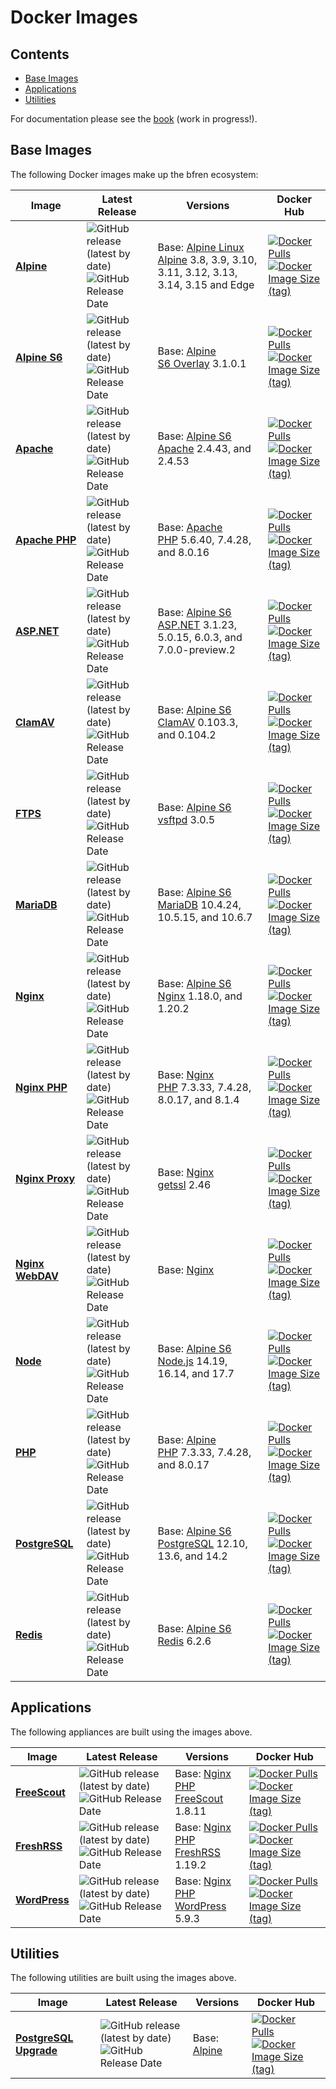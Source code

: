 # Docker Images

## Contents

- [Base Images](#base-images)
- [Applications](#applications)
- [Utilities](#utilities)

For documentation please see the [book](https://docs.bfren.dev/docker/) (work in progress!).

## Base Images

The following Docker images make up the bfren ecosystem:

| Image                                                             | Latest Release                                                                                                                                                                                                                  | Versions                                                                                                                                                        | Docker Hub                                                                                                                                                                                                                                                                                      |
|------------------------------------------------------------------ | ------------------------------------------------------------------------------------------------------------------------------------------------------------------------------------------------------------------------------- | --------------------------------------------------------------------------------------------------------------------------------------------------------------- | ----------------------------------------------------------------------------------------------------------------------------------------------------------------------------------------------------------------------------------------------------------------------------------------------- |
| [**Alpine**](https://github.com/bfren/docker-alpine)              | ![GitHub release (latest by date)](https://img.shields.io/github/v/release/bfren/docker-alpine?label=version)<br/>![GitHub Release Date](https://img.shields.io/github/release-date/bfren/docker-alpine?label=date)             | Base: [Alpine Linux](https://github.com/alpinelinux/docker-alpine)<br/>[Alpine](https://alpinelinux.org/) 3.8, 3.9, 3.10, 3.11, 3.12, 3.13, 3.14, 3.15 and Edge | [![Docker Pulls](https://img.shields.io/docker/pulls/bfren/alpine?label=pulls)](https://hub.docker.com/r/bfren/alpine)<br/>[![Docker Image Size (tag)](https://img.shields.io/docker/image-size/bfren/alpine/latest?label=size)](https://hub.docker.com/r/bfren/alpine)                         |
| [**Alpine S6**](https://github.com/bfren/docker-alpine-s6)        | ![GitHub release (latest by date)](https://img.shields.io/github/v/release/bfren/docker-alpine-s6?label=version)<br/>![GitHub Release Date](https://img.shields.io/github/release-date/bfren/docker-alpine-s6?label=date)       | Base: [Alpine](https://github.com/bfren/docker-alpine)<br/>[S6 Overlay](https://github.com/just-containers/s6-overlay) 3.1.0.1                                  | [![Docker Pulls](https://img.shields.io/docker/pulls/bfren/alpine-s6?label=pulls)](https://hub.docker.com/r/bfren/alpine-s6)<br/>[![Docker Image Size (tag)](https://img.shields.io/docker/image-size/bfren/alpine-s6/latest?label=size)](https://hub.docker.com/r/bfren/alpine-s6)             |
| [**Apache**](https://github.com/bfren/docker-apache)              | ![GitHub release (latest by date)](https://img.shields.io/github/v/release/bfren/docker-apache?label=version)<br/>![GitHub Release Date](https://img.shields.io/github/release-date/bfren/docker-apache?label=date)             | Base: [Alpine S6](https://github.com/bfren/docker-alpine-s6)<br/>[Apache](https://httpd.apache.org/) 2.4.43, and 2.4.53                                         | [![Docker Pulls](https://img.shields.io/docker/pulls/bfren/apache?label=pulls)](https://hub.docker.com/r/bfren/apache)<br/>[![Docker Image Size (tag)](https://img.shields.io/docker/image-size/bfren/apache/latest?label=size)](https://hub.docker.com/r/bfren/apache)                         |
| [**Apache PHP**](https://github.com/bfren/docker-apache-php)      | ![GitHub release (latest by date)](https://img.shields.io/github/v/release/bfren/docker-apache-php?label=version)<br/>![GitHub Release Date](https://img.shields.io/github/release-date/bfren/docker-apache-php?label=date)     | Base: [Apache](https://github.com/bfren/docker-apache)<br/>[PHP](https://php.net) 5.6.40, 7.4.28, and 8.0.16                                                    | [![Docker Pulls](https://img.shields.io/docker/pulls/bfren/apache-php?label=pulls)](https://hub.docker.com/r/bfren/apache-php)<br/>[![Docker Image Size (tag)](https://img.shields.io/docker/image-size/bfren/apache-php/php8.0?label=size)](https://hub.docker.com/r/bfren/apache-php)         |
| [**ASP.NET**](https://github.com/bfren/docker-aspnet)             | ![GitHub release (latest by date)](https://img.shields.io/github/v/release/bfren/docker-aspnet?label=version)<br/>![GitHub Release Date](https://img.shields.io/github/release-date/bfren/docker-aspnet?label=date)             | Base: [Alpine S6](https://github.com/bfren/docker-alpine-s6)<br/>[ASP.NET](https://dotnet.microsoft.com/apps/aspnet) 3.1.23, 5.0.15, 6.0.3, and 7.0.0-preview.2 | [![Docker Pulls](https://img.shields.io/docker/pulls/bfren/aspnet?label=pulls)](https://hub.docker.com/r/bfren/aspnet)<br/>[![Docker Image Size (tag)](https://img.shields.io/docker/image-size/bfren/aspnet/net6.0?label=size)](https://hub.docker.com/r/bfren/aspnet)                         |
| [**ClamAV**](https://github.com/bfren/docker-clamav)              | ![GitHub release (latest by date)](https://img.shields.io/github/v/release/bfren/docker-clamav?label=version)<br/>![GitHub Release Date](https://img.shields.io/github/release-date/bfren/docker-clamav?label=date)             | Base: [Alpine S6](https://github.com/bfren/docker-alpine-s6)<br/>[ClamAV](https://www.clamav.net) 0.103.3, and 0.104.2                                          | [![Docker Pulls](https://img.shields.io/docker/pulls/bfren/clamav?label=pulls)](https://hub.docker.com/r/bfren/clamav)<br/>[![Docker Image Size (tag)](https://img.shields.io/docker/image-size/bfren/clamav/latest?label=size)](https://hub.docker.com/r/bfren/clamav)                         |
| [**FTPS**](https://github.com/bfren/docker-ftps)                  | ![GitHub release (latest by date)](https://img.shields.io/github/v/release/bfren/docker-ftps?label=version)<br/>![GitHub Release Date](https://img.shields.io/github/release-date/bfren/docker-ftps?label=date)                 | Base: [Alpine S6](https://github.com/bfren/docker-alpine-s6)<br/>[vsftpd](https://security.appspot.com/vsftpd.html) 3.0.5                                       | [![Docker Pulls](https://img.shields.io/docker/pulls/bfren/ftps?label=pulls)](https://hub.docker.com/r/bfren/ftps)<br/>[![Docker Image Size (tag)](https://img.shields.io/docker/image-size/bfren/ftps/latest?label=size)](https://hub.docker.com/r/bfren/ftps)                                 |
| [**MariaDB**](https://github.com/bfren/docker-mariadb)            | ![GitHub release (latest by date)](https://img.shields.io/github/v/release/bfren/docker-mariadb?label=version)<br/>![GitHub Release Date](https://img.shields.io/github/release-date/bfren/docker-mariadb?label=date)           | Base: [Alpine S6](https://github.com/bfren/docker-alpine-s6)<br/>[MariaDB](https://mariadb.org) 10.4.24, 10.5.15, and 10.6.7                                    | [![Docker Pulls](https://img.shields.io/docker/pulls/bfren/mariadb?label=pulls)](https://hub.docker.com/r/bfren/mariadb)<br/>[![Docker Image Size (tag)](https://img.shields.io/docker/image-size/bfren/mariadb/mariadb10.6?label=size)](https://hub.docker.com/r/bfren/mariadb)                |
| [**Nginx**](https://github.com/bfren/docker-nginx)                | ![GitHub release (latest by date)](https://img.shields.io/github/v/release/bfren/docker-nginx?label=version)<br/>![GitHub Release Date](https://img.shields.io/github/release-date/bfren/docker-nginx?label=date)               | Base: [Alpine S6](https://github.com/bfren/docker-alpine-s6)<br/>[Nginx](https://nginx.org/en/) 1.18.0, and 1.20.2                                              | [![Docker Pulls](https://img.shields.io/docker/pulls/bfren/nginx?label=pulls)](https://hub.docker.com/r/bfren/nginx)<br/>[![Docker Image Size (tag)](https://img.shields.io/docker/image-size/bfren/nginx/latest?label=size)](https://hub.docker.com/r/bfren/nginx)                             |
| [**Nginx PHP**](https://github.com/bfren/docker-nginx-php)        | ![GitHub release (latest by date)](https://img.shields.io/github/v/release/bfren/docker-nginx-php?label=version)<br/>![GitHub Release Date](https://img.shields.io/github/release-date/bfren/docker-nginx-php?label=date)       | Base: [Nginx](https://github.com/bfren/docker-nginx)<br/>[PHP](https://php.net) 7.3.33, 7.4.28, 8.0.17, and 8.1.4                                               | [![Docker Pulls](https://img.shields.io/docker/pulls/bfren/nginx-php?label=pulls)](https://hub.docker.com/r/bfren/nginx-php)<br/>[![Docker Image Size (tag)](https://img.shields.io/docker/image-size/bfren/nginx-php/php8.0?label=size)](https://hub.docker.com/r/bfren/nginx-php)             |
| [**Nginx Proxy**](https://github.com/bfren/docker-nginx-proxy)    | ![GitHub release (latest by date)](https://img.shields.io/github/v/release/bfren/docker-nginx-proxy?label=version)<br/>![GitHub Release Date](https://img.shields.io/github/release-date/bfren/docker-nginx-proxy?label=date)   | Base: [Nginx](https://github.com/bfren/docker-nginx)<br/>[getssl](https://github.com/srvrco/getssl) 2.46                                                        | [![Docker Pulls](https://img.shields.io/docker/pulls/bfren/nginx-proxy?label=pulls)](https://hub.docker.com/r/bfren/nginx-proxy)<br/>[![Docker Image Size (tag)](https://img.shields.io/docker/image-size/bfren/nginx-proxy/latest?label=size)](https://hub.docker.com/r/bfren/nginx-proxy)     |
| [**Nginx WebDAV**](https://github.com/bfren/docker-nginx-webdav)  | ![GitHub release (latest by date)](https://img.shields.io/github/v/release/bfren/docker-nginx-webdav?label=version)<br/>![GitHub Release Date](https://img.shields.io/github/release-date/bfren/docker-nginx-webdav?label=date) | Base: [Nginx](https://github.com/bfren/docker-webdav)                                                                                                           | [![Docker Pulls](https://img.shields.io/docker/pulls/bfren/nginx-webdav?label=pulls)](https://hub.docker.com/r/bfren/nginx-webdav)<br/>[![Docker Image Size (tag)](https://img.shields.io/docker/image-size/bfren/nginx-webdav/latest?label=size)](https://hub.docker.com/r/bfren/nginx-webdav) |
| [**Node**](https://github.com/bfren/docker-node)                  | ![GitHub release (latest by date)](https://img.shields.io/github/v/release/bfren/docker-node?label=version)<br/>![GitHub Release Date](https://img.shields.io/github/release-date/bfren/docker-node?label=date)                 | Base: [Alpine S6](https://github.com/bfren/docker-alpine-s6)<br/>[Node.js](https://nodejs.org) 14.19, 16.14, and 17.7                                           | [![Docker Pulls](https://img.shields.io/docker/pulls/bfren/node?label=pulls)](https://hub.docker.com/r/bfren/node)<br/>[![Docker Image Size (tag)](https://img.shields.io/docker/image-size/bfren/node/node17?label=size)](https://hub.docker.com/r/bfren/node)                                 |
| [**PHP**](https://github.com/bfren/docker-php)                    | ![GitHub release (latest by date)](https://img.shields.io/github/v/release/bfren/docker-php?label=version)<br/>![GitHub Release Date](https://img.shields.io/github/release-date/bfren/docker-php?label=date)                   | Base: [Alpine](https://github.com/bfren/docker-alpine)<br/>[PHP](https://php.net) 7.3.33, 7.4.28, and 8.0.17                                                    | [![Docker Pulls](https://img.shields.io/docker/pulls/bfren/php?label=pulls)](https://hub.docker.com/r/bfren/php)<br/>[![Docker Image Size (tag)](https://img.shields.io/docker/image-size/bfren/php/php8.0?label=size)](https://hub.docker.com/r/bfren/php)                                     |
| [**PostgreSQL**](https://github.com/bfren/docker-postgresql)      | ![GitHub release (latest by date)](https://img.shields.io/github/v/release/bfren/docker-postgresql?label=version)<br/>![GitHub Release Date](https://img.shields.io/github/release-date/bfren/docker-postgresql?label=date)     | Base: [Alpine S6](https://github.com/bfren/docker-postgresql)<br/>[PostgreSQL](https://postgresql.org) 12.10, 13.6, and 14.2                                    | [![Docker Pulls](https://img.shields.io/docker/pulls/bfren/postgresql?label=pulls)](https://hub.docker.com/r/bfren/postgresql)<br/>[![Docker Image Size (tag)](https://img.shields.io/docker/image-size/bfren/postgresql/postgresql14?label=size)](https://hub.docker.com/r/bfren/postgresql)   |
| [**Redis**](https://github.com/bfren/docker-redis)                | ![GitHub release (latest by date)](https://img.shields.io/github/v/release/bfren/docker-redis?label=version)<br/>![GitHub Release Date](https://img.shields.io/github/release-date/bfren/docker-redis?label=date)               | Base: [Alpine S6](https://github.com/bfren/docker-alpine-s6)<br/>[Redis](https://redis.io/) 6.2.6                                                               | [![Docker Pulls](https://img.shields.io/docker/pulls/bfren/redis?label=pulls)](https://hub.docker.com/r/bfren/redis)<br/>[![Docker Image Size (tag)](https://img.shields.io/docker/image-size/bfren/redis/latest?label=size)](https://hub.docker.com/r/bfren/redis)                             |

## Applications

The following appliances are built using the images above.

| Image                                                        | Latest Release                                                                                                                                                                                                            | Versions                                                                                                   | Docker Hub                                                                                                                                                                                                                                                                          |
|------------------------------------------------------------- | ------------------------------------------------------------------------------------------------------------------------------------------------------------------------------------------------------------------------- | ---------------------------------------------------------------------------------------------------------- | ----------------------------------------------------------------------------------------------------------------------------------------------------------------------------------------------------------------------------------------------------------------------------------- |
| [**FreeScout**](https://github.com/bfren/docker-freescout)   | ![GitHub release (latest by date)](https://img.shields.io/github/v/release/bfren/docker-freescout?label=version)<br/>![GitHub Release Date](https://img.shields.io/github/release-date/bfren/docker-freescout?label=date) | Base: [Nginx PHP](https://github.com/bfren/docker-nginx-php)<br/>[FreeScout](https://freescout.net) 1.8.11 | [![Docker Pulls](https://img.shields.io/docker/pulls/bfren/freescout?label=pulls)](https://hub.docker.com/r/bfren/freescout)<br/>[![Docker Image Size (tag)](https://img.shields.io/docker/image-size/bfren/freescout/latest?label=size)](https://hub.docker.com/r/bfren/freescout) |
| [**FreshRSS**](https://github.com/bfren/docker-freshrss)     | ![GitHub release (latest by date)](https://img.shields.io/github/v/release/bfren/docker-freshrss?label=version)<br/>![GitHub Release Date](https://img.shields.io/github/release-date/bfren/docker-freshrss?label=date)   | Base: [Nginx PHP](https://github.com/bfren/docker-nginx-php)<br/>[FreshRSS](https://freshrss.org/) 1.19.2  | [![Docker Pulls](https://img.shields.io/docker/pulls/bfren/freshrss?label=pulls)](https://hub.docker.com/r/bfren/freshrss)<br/>[![Docker Image Size (tag)](https://img.shields.io/docker/image-size/bfren/freshrss/latest?label=size)](https://hub.docker.com/r/bfren/freshrss)     |
| [**WordPress**](https://github.com/bfren/docker-wordpress)   | ![GitHub release (latest by date)](https://img.shields.io/github/v/release/bfren/docker-wordpress?label=version)<br/>![GitHub Release Date](https://img.shields.io/github/release-date/bfren/docker-wordpress?label=date) | Base: [Nginx PHP](https://github.com/bfren/docker-nginx-php)<br/>[WordPress](https://wordpress.org) 5.9.3  | [![Docker Pulls](https://img.shields.io/docker/pulls/bfren/wordpress?label=pulls)](https://hub.docker.com/r/bfren/wordpress)<br/>[![Docker Image Size (tag)](https://img.shields.io/docker/image-size/bfren/wordpress/php8.0?label=size)](https://hub.docker.com/r/bfren/wordpress) |

## Utilities

The following utilities are built using the images above.

| Image                                                                | Latest Release                                                                                                                                                                                                              | Versions                                               | Docker Hub                                                                                                                                                                                                                                                                              |
|--------------------------------------------------------------------- | --------------------------------------------------------------------------------------------------------------------------------------------------------------------------------------------------------------------------- | ------------------------------------------------------ | --------------------------------------------------------------------------------------------------------------------------------------------------------------------------------------------------------------------------------------------------------------------------------------- |
| [**PostgreSQL Upgrade**](https://github.com/bfren/docker-pg-upgrade) | ![GitHub release (latest by date)](https://img.shields.io/github/v/release/bfren/docker-pg-upgrade?label=version)<br/>![GitHub Release Date](https://img.shields.io/github/release-date/bfren/docker-pg-upgrade?label=date) | Base: [Alpine](https://github.com/bfren/docker-alpine) | [![Docker Pulls](https://img.shields.io/docker/pulls/bfren/pg-upgrade?label=pulls)](https://hub.docker.com/r/bfren/pg-upgrade)<br/>[![Docker Image Size (tag)](https://img.shields.io/docker/image-size/bfren/pg-upgrade/latest?label=size)](https://hub.docker.com/r/bfren/pg-upgrade) |
